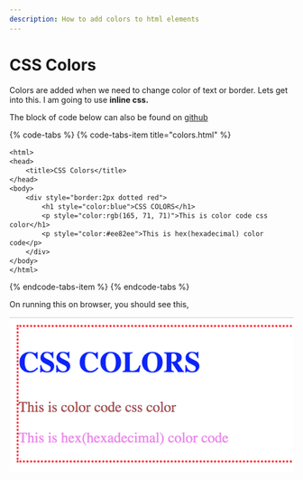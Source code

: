 ```yaml
---
description: How to add colors to html elements
---
```


# CSS Colors

Colors are added when we need to change color of text or border. Lets get into this. I am going to use **inline css.**

The block of code below can also be found on [github](https://github.com/Nicanor008/Mentorship-101/blob/master/css/colors.html)

{% code-tabs %}
{% code-tabs-item title="colors.html" %}
```text
<html>
<head>
    <title>CSS Colors</title>
</head>
<body>
    <div style="border:2px dotted red">
        <h1 style="color:blue">CSS COLORS</h1>
        <p style="color:rgb(165, 71, 71)">This is color code css color</h1>
        <p style="color:#ee82ee">This is hex(hexadecimal) color code</p>
    </div>
</body>
</html>
```
{% endcode-tabs-item %}
{% endcode-tabs %}

On running this on browser, you should see this,

![](../.gitbook/assets/screen-shot-2019-04-09-at-17.07.14.png)

